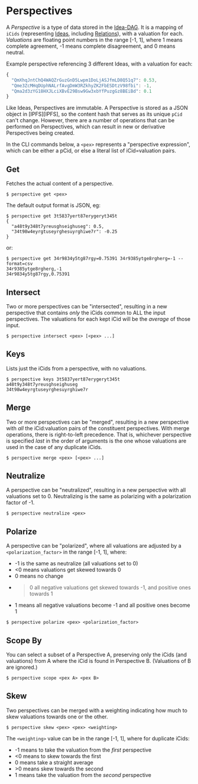 # Perspectives

A _Perspective_ is a type of data stored in the [Idea-DAG][Idea-DAG].  It is a
mapping of `iCids` (representing [Ideas][Ideas], including
[Relations][Relations]), with a valuation for each.  _Valuations_ are floating
point numbers in the range [-1, 1], where 1 means complete agreement, -1 means
complete disagreement, and 0 means neutral.  

Example perspective referencing 3 different Ideas, with a valuation for each:

```js
{
  "QmXhqJntChQ4WAQZrGuzGnD5Lwpm1DoLjASJfmLD8Q51q7": 0.53,
  "Qme3ZcMHqDUphNALrfAvgDmW3RZkhyZK2FbESDtzV98fbi": -1,
  "Qma2d3zYG18HXJLciXBvE29Bsw9Gw3xbYfPuzgGz8BEiBd": 0.1
}
```

Like Ideas, Perspectives are immutable.  A Perspective is stored as a JSON
object in [IPFS][IPFS], so the content hash that serves as its unique `pCid`
can't change.  However, there are a number of operations that can be performed
on Perspectives, which can result in new or derivative Perspectives being
created.

In the CLI commands below, a `<pex>` represents a "perspective expression",
which can be either a pCid, or else a literal list of iCid=valuation pairs.

## Get

Fetches the actual content of a perspective.

```
$ perspective get <pex>
```

The default output format is JSON, eg:

```
$ perspective get 3t5837yert87erygeryt345t
{
  "a48t9y348t7yreusghseighuseg": 0.5,
  "34t98w4eyrgtuseyrghesuyrghiwe7r": -0.25
}
```

or:

```
$ perspective get 34r9834y5tg87rgy=0.75391 34r9385ytge8rgherg=-1 --format=csv
34r9385ytge8rgherg,-1
34r9834y5tg87rgy,0.75391
```

## Intersect

Two or more perspectives can be "intersected", resulting in a new perspective
that contains _only_ the iCids common to ALL the input perspectives.  The
valuations for each kept iCid will be the _average_ of those input.

```
$ perspective intersect <pex> [<pex> ...]
```

## Keys

Lists just the iCids from a perspective, with no valuations.

```
$ perspective keys 3t5837yert87erygeryt345t
a48t9y348t7yreusghseighuseg
34t98w4eyrgtuseyrghesuyrghiwe7r
```

## Merge

Two or more perspectives can be "merged", resulting in a new perspective with
_all_ the iCid:valuation pairs of the constituent perspectives.  With merge
operations, there is right-to-left precedence.  That is, whichever perspective
is specified _last_ in the order of arguments is the one whose valuations are
used in the case of any duplicate iCids.

```
$ perspective merge <pex> [<pex> ...]
```

## Neutralize

A perspective can be "neutralized", resulting in a new perspective with all
valuations set to 0.  Neutralizing is the same as polarizing with a polarization
factor of -1.

```
$ perspective neutralize <pex>
```

## Polarize

A perspective can be "polarized", where all valuations are adjusted by a
`<polarization_factor>` in the range [-1, 1], where:
 * -1 is the same as neutralize (all valuations set to 0)
 * <0 means valuations get skewed towards 0
 * 0 means no change
 * >0 all negative valuations get skewed towards -1, and positive ones towards 1
 * 1 means all negative valuations become -1 and all positive ones become 1

```
$ perspective polarize <pex> <polarization_factor>
```

## Scope By

You can select a subset of a Perspective A, preserving only the iCids (and
valuations) from A where the iCid is found in Perspective B.  (Valuations of B
are ignored.)

```
$ perspective scope <pex A> <pex B>
```

## Skew

Two perspectives can be merged with a weighting indicating how much to skew
valuations towards one or the other.

```
$ perspective skew <pex> <pex> <weighting>
```

The `<weighting>` value can be in the range [-1, 1], where for duplicate iCids:
 * -1 means to take the valuation from the _first_ perspective
 * \<0 means to skew towards the first
 * 0 means take a straight average
 * \>0 means skew towards the second
 * 1 means take the valuation from the _second_ perspective


[Ideas]: ./IDEAS.md
[Idea-DAG]: ./IDEA_DAG.md
[Relations]: ./RELATIONS.md
